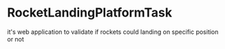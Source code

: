 # RocketLandingPlatformTask
it's web application to validate if rockets could landing on specific position or not
